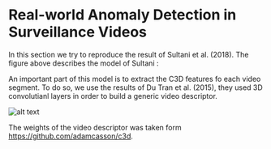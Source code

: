 # Real-world Anomaly Detection in Surveillance Videos

In this section we try to reproduce the result of Sultani et al. (2018). The figure above describes the model of Sultani :

An important part of this model is to extract the C3D features fo each video segment. To do so, we use the results of Du Tran et al. (2015), they used 3D convolutianl layers in order to build a generic video descriptor.

![alt text](http://crcv.ucf.edu/cchen/method.png)


The weights of the video descriptor was taken form https://github.com/adamcasson/c3d. 
